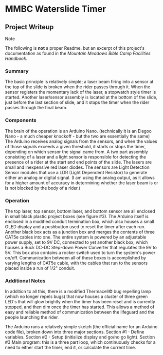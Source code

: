 # MMBC Waterslide Timer
## Project Writeup
>[!Note]
The following is **not** a proper Readme, but an excerpt of this project's documentation as found in the *Mountain Meadows Bible Camp Facilities Handbook*.


### Summary
The basic principle is relatively simple; a laser beam firing into a sensor at the top of the slide is broken when the rider passes through it. When the sensor registers the momentary lack of the laser, a stopwatch style timer is started. Another laser/sensor assembly is located at the bottom of the slide, just before the last section of slide, and it stops the timer when the rider passes through the final beam.

### Components
The brain of the operation is an Arduino Nano. (technically it is an Elegoo Nano - a much cheaper knockoff - but the two are essentially the same) The Arduino receives analog signals from the sensors, and when the values of those signals exceeds a given threshold, it starts or stops the timer, depending on which sensor the signal came from. A two part assembly consisting of a laser and a light sensor is responsible for detecting the presence of a rider at the start and end points of the slide. The lasers are small and inexpensive red laser diodes. The sensors are Light Detection Sensor modules that use a LDR (Light Dependent Resistor) to generate either an analog or digital signal. (I am using the analog output, as it allows for a higher amount of accuracy in determining whether the laser beam is or is not blocked by the body of a rider.)

### Operation
The top laser, top sensor, bottom laser, and bottom sensor are all enclosed in small black plastic project boxes (see figure #3). The Arduino itself is enclosed in a modified conduit termination box, which also houses a small OLED display and a pushbutton used to reset the timer after each run. Another black box acts as a junction box and merges the contents of three CAT5e cables into one. The entire system is powered  by an adjustable power supply, set to 9V DC, connected to yet another black box, which houses a Buck DC-DC Step-down Power Converter  that regulates the 9V to 5V. This box also contains a rocker switch used to turn the system's power on/off. Communication between all of these boxes is accomplished by varying lengths of CAT5e cable, with the cables that run to the sensors placed inside a run of 1/2" conduit.

### Additional Notes
In addition to all this, there is a modified Thermacell© bug repelling lamp (which no longer repels bugs) that now houses a cluster of three green LED's that will glow brightly when the timer has been reset and is currently stopped, and then dim once the timer has started. This allows a method of easy and reliable method of communication between the lifeguard and the people launching the rider.

The Arduino runs a relatively simple sketch (the official name for an Arduino code file), broken down into three major sections. Section #1 - Define variables. Section #2 - Setup (initialize display and go/no go light). Section #3 Main program: this is a three part loop, which continuously checks for a need to either start the timer, end it, or calculate the current time.
